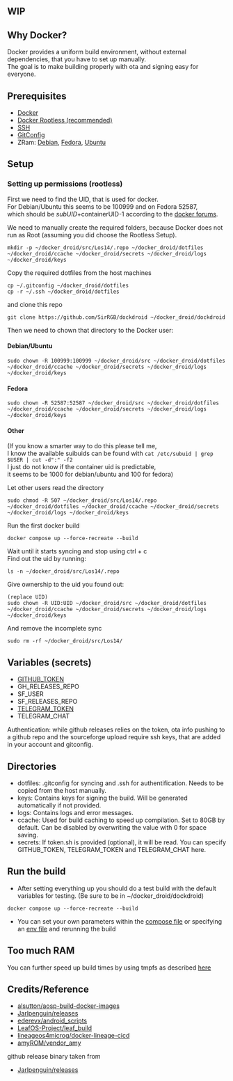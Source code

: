 WIP
----

## Why Docker?

Docker provides a uniform build environment, without external dependencies, that you have to set up manually.  
The goal is to make building properly with ota and signing easy for everyone.


## Prerequisites

- [Docker](https://docs.docker.com/engine/install)
- [Docker Rootless (recommended)](https://docs.docker.com/engine/security/rootless/)
- [SSH](https://docs.github.com/en/authentication/connecting-to-github-with-ssh/generating-a-new-ssh-key-and-adding-it-to-the-ssh-agent)
- [GitConfig](https://git-scm.com/book/en/v2/Getting-Started-First-Time-Git-Setup)
- ZRam: [Debian](https://wiki.debian.org/ZRam), [Fedora](https://github.com/systemd/zram-generator), [Ubuntu](https://wiki.ubuntuusers.de/zRam)


## Setup

### Setting up permissions (rootless)

First we need to find the UID, that is used for docker.  
For Debian/Ubuntu this seems to be 100999 and on Fedora 52587,  
which should be $subUID+$containerUID-1 according to the [docker forums](https://forums.docker.com/t/map-more-uid-on-rootless-docker-and-mount-volume/102928/8).


We need to manually create the required folders, because Docker does not run as Root (assuming you did choose the Rootless Setup).
```
mkdir -p ~/docker_droid/src/Los14/.repo ~/docker_droid/dotfiles ~/docker_droid/ccache ~/docker_droid/secrets ~/docker_droid/logs ~/docker_droid/keys
```
Copy the required dotfiles from the host machines
```
cp ~/.gitconfig ~/docker_droid/dotfiles
cp -r ~/.ssh ~/docker_droid/dotfiles
```
and clone this repo
```
git clone https://github.com/SirRGB/dockdroid ~/docker_droid/dockdroid
```

Then we need to chown that directory to the Docker user:

#### Debian/Ubuntu
```
sudo chown -R 100999:100999 ~/docker_droid/src ~/docker_droid/dotfiles ~/docker_droid/ccache ~/docker_droid/secrets ~/docker_droid/logs ~/docker_droid/keys
```

#### Fedora
```
sudo chown -R 52587:52587 ~/docker_droid/src ~/docker_droid/dotfiles ~/docker_droid/ccache ~/docker_droid/secrets ~/docker_droid/logs ~/docker_droid/keys
```

#### Other
(If you know a smarter way to do this please tell me,  
I know the available suibuids can be found with `cat /etc/subuid | grep $USER | cut -d":" -f2`  
I just do not know if the container uid is predictable,  
it seems to be 1000 for debian/ubuntu and 100 for fedora)

Let other users read the directory
```
sudo chmod -R 507 ~/docker_droid/src/Los14/.repo ~/docker_droid/dotfiles ~/docker_droid/ccache ~/docker_droid/secrets ~/docker_droid/logs ~/docker_droid/keys
```
Run the first docker build
```
docker compose up --force-recreate --build
```
Wait until it starts syncing and stop using ctrl + c  
Find out the uid by running:
```
ls -n ~/docker_droid/src/Los14/.repo
```
Give ownership to the uid you found out:
```
(replace UID)
sudo chown -R UID:UID ~/docker_droid/src ~/docker_droid/dotfiles ~/docker_droid/ccache ~/docker_droid/secrets ~/docker_droid/logs ~/docker_droid/keys
```
And remove the incomplete sync
```
sudo rm -rf ~/docker_droid/src/Los14/
```


## Variables (secrets)

- [GITHUB_TOKEN](https://docs.github.com/en/authentication/keeping-your-account-and-data-secure/managing-your-personal-access-tokens)
- GH_RELEASES_REPO
- SF_USER
- SF_RELEASES_REPO
- [TELEGRAM_TOKEN](https://core.telegram.org/bots/features#botfather)
- TELEGRAM_CHAT

Authentication:
while github releases relies on the token, ota info pushing to a github repo and the sourceforge upload require ssh keys, that are added in your account and gitconfig.


## Directories

- dotfiles: .gitconfig for syncing and .ssh for authentification. Needs to be copied from the host manually.
- keys: Contains keys for signing the build. Will be generated automatically if not provided.
- logs: Contains logs and error messages.
- ccache: Used for build caching to speed up compilation. Set to 80GB by default. Can be disabled by overwriting the value with 0 for space saving.
- secrets: If token.sh is provided (optional), it will be read. You can specify GITHUB_TOKEN, TELEGRAM_TOKEN and TELEGRAM_CHAT here.


## Run the build

- After setting everything up you should do a test build with the default variables for testing. (Be sure to be in ~/docker_droid/dockdroid)
```
docker compose up --force-recreate --build
```
- You can set your own parameters within the [compose file](https://docs.docker.com/compose/how-tos/environment-variables/set-environment-variables/#use-the-environment-attribute) or specifying an [env file](https://docs.docker.com/compose/how-tos/environment-variables/set-environment-variables/#use-the-env_file-attribute) and rerunning the build


## Too much RAM

You can further speed up build times by using tmpfs as described [here](https://github.com/alsutton/aosp-build-docker-images/tree/main?tab=readme-ov-file#improving-performance-on-linux)


## Credits/Reference

- [alsutton/aosp-build-docker-images](https://github.com/alsutton/aosp-build-docker-images/blob/main/debian-12-aosp.dockerfile)
- [Jarlpenguin/releases](https://github.com/Jarlpenguin/releases)
- [ederevx/android_scripts](https://github.com/ederevx/android_scripts)
- [LeafOS-Project/leaf_build](https://github.com/LeafOS-Project/leaf_build)
- [lineageos4microg/docker-lineage-cicd](https://github.com/lineageos4microg/docker-lineage-cicd)
- [amyROM/vendor_amy](https://github.com/amyROM/vendor_amy/blob/207d5e32c3fba38b9fe1ab9cd12c71ca6b81d653/scripts/generate_json_build_info.sh)

github release binary taken from
- [Jarlpenguin/releases](https://github.com/Jarlpenguin/releases/raw/main/bin/github-release)
